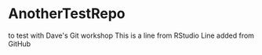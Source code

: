 # AnotherTestRepo
to test with Dave's Git workshop
This is a line from RStudio
Line added from GitHub
